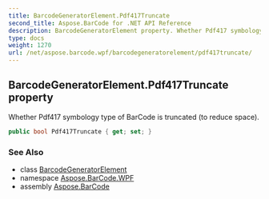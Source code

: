 ```yaml
---
title: BarcodeGeneratorElement.Pdf417Truncate
second_title: Aspose.BarCode for .NET API Reference
description: BarcodeGeneratorElement property. Whether Pdf417 symbology type of BarCode is truncated to reduce space
type: docs
weight: 1270
url: /net/aspose.barcode.wpf/barcodegeneratorelement/pdf417truncate/
---
```

## BarcodeGeneratorElement.Pdf417Truncate property

Whether Pdf417 symbology type of BarCode is truncated (to reduce space).

```csharp
public bool Pdf417Truncate { get; set; }
```

### See Also

* class [BarcodeGeneratorElement](../)
* namespace [Aspose.BarCode.WPF](../../barcodegeneratorelement/)
* assembly [Aspose.BarCode](../../../)


